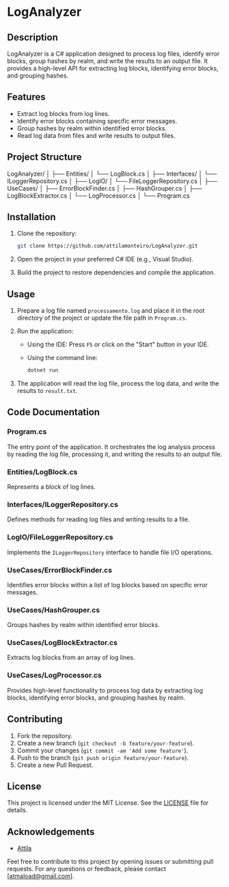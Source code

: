 # LogAnalyzer

## Description

LogAnalyzer is a C# application designed to process log files, identify error blocks, group hashes by realm, and write the results to an output file. It provides a high-level API for extracting log blocks, identifying error blocks, and grouping hashes.

## Features

- Extract log blocks from log lines.
- Identify error blocks containing specific error messages.
- Group hashes by realm within identified error blocks.
- Read log data from files and write results to output files.

## Project Structure

LogAnalyzer/
│
├── Entities/
│ └── LogBlock.cs
│
├── Interfaces/
│ └── ILoggerRepository.cs
│
├── LogIO/
│ └── FileLoggerRepository.cs
│
├── UseCases/
│ ├── ErrorBlockFinder.cs
│ ├── HashGrouper.cs
│ ├── LogBlockExtractor.cs
│ └── LogProcessor.cs
│
└── Program.cs

## Installation

1. Clone the repository:

    ```bash
    git clone https://github.com/attilamonteiro/LogAnalyzer.git
    ```

2. Open the project in your preferred C# IDE (e.g., Visual Studio).

3. Build the project to restore dependencies and compile the application.

## Usage

1. Prepare a log file named `processamento.log` and place it in the root directory of the project or update the file path in `Program.cs`.

2. Run the application:

    - Using the IDE: Press `F5` or click on the "Start" button in your IDE.
    - Using the command line:

        ```bash
        dotnet run
        ```

3. The application will read the log file, process the log data, and write the results to `result.txt`.

## Code Documentation

### Program.cs

The entry point of the application. It orchestrates the log analysis process by reading the log file, processing it, and writing the results to an output file.

### Entities/LogBlock.cs

Represents a block of log lines.

### Interfaces/ILoggerRepository.cs

Defines methods for reading log files and writing results to a file.

### LogIO/FileLoggerRepository.cs

Implements the `ILoggerRepository` interface to handle file I/O operations.

### UseCases/ErrorBlockFinder.cs

Identifies error blocks within a list of log blocks based on specific error messages.

### UseCases/HashGrouper.cs

Groups hashes by realm within identified error blocks.

### UseCases/LogBlockExtractor.cs

Extracts log blocks from an array of log lines.

### UseCases/LogProcessor.cs

Provides high-level functionality to process log data by extracting log blocks, identifying error blocks, and grouping hashes by realm.

## Contributing

1. Fork the repository.
2. Create a new branch (`git checkout -b feature/your-feature`).
3. Commit your changes (`git commit -am 'Add some feature'`).
4. Push to the branch (`git push origin feature/your-feature`).
5. Create a new Pull Request.

## License

This project is licensed under the MIT License. See the [LICENSE](LICENSE) file for details.

## Acknowledgements

- [Attila](https://github.com/attilamonteiro)

Feel free to contribute to this project by opening issues or submitting pull requests. For any questions or feedback, please contact [atmaload@gmail.com].
